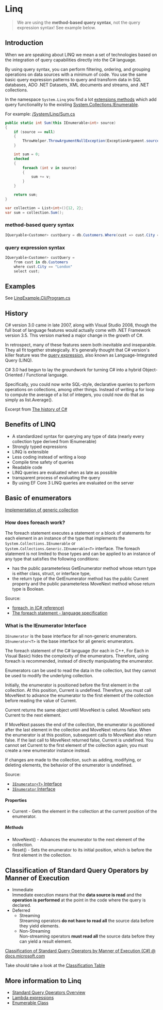 # Linq

> We are using the **method-based query syntax**, not the query expression syntax! See example below.

## Introduction

When we are speaking about LINQ we mean a set of technologies based on the integration of query capabilities directly into the C# language.

By using query syntax, you can perform filtering, ordering, and grouping operations on data sources with a minimum of code. You use the same basic query expression patterns to query and transform data in SQL databases, ADO .NET Datasets, XML documents and streams, and .NET collections.

In the namespace `System.Linq` you find a lot [extensions methods](https://docs.microsoft.com/en-us/dotnet/csharp/programming-guide/classes-and-structs/extension-methods) which add query functionality to the existing [System.Collections.IEnumerable](https://docs.microsoft.com/en-us/dotnet/api/system.collections.ienumerable).

For example: [/System/Linq/Sum.cs](https://github.com/dotnet/runtime/blob/71d2911c64058434a5db6b324c7efead93dfde4c/src/libraries/System.Linq/src/System/Linq/Sum.cs#L11)

```csharp
public static int Sum(this IEnumerable<int> source)
{
    if (source == null)
    {
        ThrowHelper.ThrowArgumentNullException(ExceptionArgument.source);
    }

    int sum = 0;
    checked
    {
        foreach (int v in source)
        {
            sum += v;
        }
    }

    return sum;
}
```

```csharp
var collection = List<int>(){12, 2};
var sum = collection.Sum();
```

### method-based query syntax

```csharp
IQueryable<Customer> custQuery = db.Customers.Where(cust => cust.City == "London");
```

### query expression syntax

```csharp
IQueryable<Customer> custQuery =  
    from cust in db.Customers  
    where cust.City == "London"  
    select cust;  
```

## Examples

See [LinqExample.Cli/Program.cs](LinqExample.Cli/Program.cs)

## History

C# version 3.0 came in late 2007, along with Visual Studio 2008, though the full boat of language features would actually come with .NET Framework version 3.5. This version marked a major change in the growth of C#.

In retrospect, many of these features seem both inevitable and inseparable. They all fit together strategically. It's generally thought that C# version's killer feature was the [query expression](https://docs.microsoft.com/en-us/dotnet/csharp/linq/query-expression-basics), also known as Language-Integrated Query (LINQ).

C# 3.0 had begun to lay the groundwork for turning C# into a hybrid Object-Oriented / Functional language.

Specifically, you could now write SQL-style, declarative queries to perform operations on collections, among other things. Instead of writing a for loop to compute the average of a list of integers, you could now do that as simply as list.Average().

Excerpt from [The history of C#](https://docs.microsoft.com/en-us/dotnet/csharp/whats-new/csharp-version-history)

## Benefits of LINQ

- A standardized syntax for querying any type of data (nearly every collection type derived from IEnumerable)
- Strongly typed expressions
- LINQ is extensible
- Less coding instead of writing a loop
- Compile time safety of queries
- Readable code
- LINQ queries are evaluated when as late as possible
- transparent process of evaluating the query
- By using EF Core 3 LINQ queries are evaluated on the server

## Basic of enumerators

[Implementation of generic collection](https://github.com/dotnet/runtime/tree/4f9ae42d861fcb4be2fcd5d3d55d5f227d30e723/src/libraries/System.Private.CoreLib/src/System/Collections/Generic)

### How does foreach work?

The foreach statement executes a statement or a block of statements for each element in an instance of the type that implements the `System.Collections.IEnumerable` or `System.Collections.Generic.IEnumerable<T>` interface. The foreach statement is not limited to those types and can be applied to an instance of any type that satisfies the following conditions:

- has the public parameterless GetEnumerator method whose return type is either class, struct, or interface type,
- the return type of the GetEnumerator method has the public Current property and the public parameterless MoveNext method whose return type is Boolean.

Source:  
- [foreach, in (C# reference)](https://docs.microsoft.com/en-us/dotnet/csharp/language-reference/keywords/foreach-in)
- [The foreach statement - language specification](https://docs.microsoft.com/en-us/dotnet/csharp/language-reference/language-specification/statements#the-foreach-statement)

### What is the IEnumerator Interface

`IEnumerator` is the base interface for all non-generic enumerators.  
`IEnumerator<T>` is the base interface for all generic enumerators.

The foreach statement of the C# language (for each in C++, For Each in Visual Basic) hides the complexity of the enumerators. Therefore, using foreach is recommended, instead of directly manipulating the enumerator.

Enumerators can be used to read the data in the collection, but they cannot be used to modify the underlying collection.

Initially, the enumerator is positioned before the first element in the collection. At this position, Current is undefined. Therefore, you must call MoveNext to advance the enumerator to the first element of the collection before reading the value of Current.

Current returns the same object until MoveNext is called. MoveNext sets Current to the next element.

If MoveNext passes the end of the collection, the enumerator is positioned after the last element in the collection and MoveNext returns false. When the enumerator is at this position, subsequent calls to MoveNext also return false. If the last call to MoveNext returned false, Current is undefined. You cannot set Current to the first element of the collection again; you must create a new enumerator instance instead.

If changes are made to the collection, such as adding, modifying, or deleting elements, the behavior of the enumerator is undefined.

Source:  
- [`IEnumerator<T>` Interface](https://docs.microsoft.com/en-us/dotnet/api/system.collections.generic.ienumerator-1)
- [`IEnumerator` Interface](https://docs.microsoft.com/en-us/dotnet/api/system.collections.ienumerator)

#### Properties

- Current - Gets the element in the collection at the current position of the enumerator.

##### Methods

- MoveNext() - Advances the enumerator to the next element of the collection.
- Reset() - Sets the enumerator to its initial position, which is before the first element in the collection.

## Classification of Standard Query Operators by Manner of Execution

- Immediate  
  Immediate execution means that the **data source is read** and the **operation is performed** at the point in the code where the query is declared.
- Deferred
  - Streaming  
  Streaming operators **do not have to read all** the source data before they yield elements.
  - Non-Streaming  
  Non-streaming operators **must read all** the source data before they can yield a result element.

[Classification of Standard Query Operators by Manner of Execution (C#) @ docs.microsoft.com ](https://docs.microsoft.com/en-us/dotnet/csharp/programming-guide/concepts/linq/classification-of-standard-query-operators-by-manner-of-execution)

Take should take a look at the [Classification Table](https://docs.microsoft.com/en-us/dotnet/csharp/programming-guide/concepts/linq/classification-of-standard-query-operators-by-manner-of-execution#classification-table)

## More information to Linq

- [Standard Query Operators Overview](https://docs.microsoft.com/en-us/dotnet/csharp/programming-guide/concepts/linq/standard-query-operators-overview)
- [Lambda expressions](https://docs.microsoft.com/en-us/dotnet/csharp/programming-guide/statements-expressions-operators/lambda-expressions)
- [Enumerable Class](https://docs.microsoft.com/en-us/dotnet/api/system.linq.enumerable?view=netcore-3.1)
